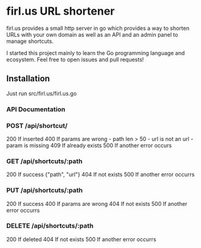 # firl.us URL shortener
firl.us provides a small http server in go which provides a way to shorten URLs with your own domain as well as an API and an admin panel to manage shortcuts.

I started this project mainly to learn the Go programming language and ecosystem.
Feel free to open issues and pull requests!

## Installation
Just run src/firl.us/firl.us.go

### API Documentation

### POST /api/shortcut/
200 If inserted
400 If params are wrong
    - path len > 50
    - url is not an url
    - param is missing
409 If already exists
500 If another error occurs

### GET /api/shortcuts/:path
200 If success {"path", "url"}
404 If not exists
500 If another error occurrs

### PUT /api/shortcuts/:path
200 If success
400 If params are wrong
404 If not exists
500 If another error occurrs

### DELETE /api/shortcuts/:path
200 If deleted
404 If not exists
500 If another error occurrs
